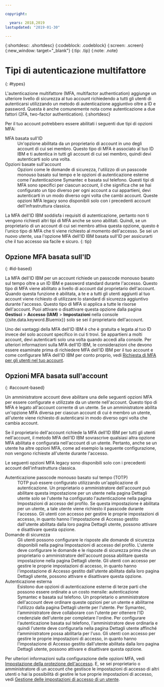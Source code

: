 ```yaml
---

copyright:

  years: 2018,2019
lastupdated: "2019-01-30"

---
```


{:shortdesc: .shortdesc}
{:codeblock: .codeblock}
{:screen: .screen}
{:new_window: target="_blank"}
{:tip: .tip}
{:note: .note}

# Tipi di autenticazione multifattore
{: #types}

L'autenticazione multifattore (MFA, multifactor authentication) aggiunge un ulteriore livello di sicurezza al tuo account richiedendo a tutti gli utenti di autenticarsi utilizzando un metodo di autenticazione aggiuntivo oltre a ID e password. Questa è anche comunemente nota come autenticazione a due fattori (2FA, two-factor authentication).
{:shortdesc}

Per il tuo account potrebbero essere abilitati i seguenti due tipi di opzioni MFA:

<dl>
<dt>MFA basata sull'ID</dt>
<dd>Un'opzione abilitata da un proprietario di account in uno degli account di cui sei membro. Questo tipo di MFA è associato al tuo ID IBM e ti autentica in tutti gli account di cui sei membro, quindi devi autenticarti solo una volta.</dd>
<dt>Opzioni basate sull'account</dt>
<dd>Opzioni come le domande di sicurezza, l'utilizzo di un passcode monouso basato sul tempo e le opzioni di autenticazione esterne come l'autenticazione Symantec e basata sul telefono. Questi tipi di MFA sono specifici per ciascun account, il che significa che se hai configurato un tipo diverso per ogni account a cui appartieni, devi autenticarti in un modo diverso ogni volta che cambi account. Queste opzioni MFA legacy sono disponibili solo con i precedenti account dell'infrastruttura classica.</dd>
</dl>

La MFA dell'ID IBM soddisfa i requisiti di autenticazione, pertanto non ti vengono richiesti altri tipi di MFA anche se sono abilitati. Quindi, se un proprietario di un account di cui sei membro attiva questa opzione, questo è l'unico tipo di MFA che ti viene richiesto al momento dell'accesso. Se sei un nuovo utente, usa l'opzione MFA dell'ID IBM basata sull'ID per assicurarti che il tuo accesso sia facile e sicuro.
{: tip}

## Opzione MFA basata sull'ID
{: #id-based}

La MFA dell'ID IBM per un account richiede un passcode monouso basato sul tempo oltre a un ID IBM e password standard durante l'accesso. Questo tipo di MFA viene abilitato a livello di account dal proprietario dell'account. Quando questa funzione è abilitata, a te e a tutti gli utenti aggiunti al tuo account viene richiesto di utilizzare lo standard di sicurezza aggiuntivo durante l'accesso. Questo tipo di MFA si applica a tutte le risorse dell'account. Puoi attivare o disattivare questa opzione dalla pagina **Gestisci** > **Accesso (IAM)** > **Impostazioni** nella console {{site.data.keyword.Bluemix}} solo se sei il proprietario dell'account.

Uno dei vantaggi della MFA dell'ID IBM è che è gratuita e legata al tuo ID invece del solo account specifico in cui ti trovi. Se appartieni a molti account, devi autenticarti solo una volta quando accedi alla console. Per ulteriori informazioni sulla MFA dell'ID IBM, le considerazioni che devono essere esaminate prima di richiedere MFA dell'ID IBM per il tuo account e come configurare MFA dell'ID IBM per conto proprio, vedi [Richiesta di MFA per gli utenti nel tuo account](/docs/iam?topic=iam-enablemfa#enablemfa).

## Opzioni MFA basata sull'account
{: #account-based}

Un amministratore account deve abilitare una delle seguenti opzioni MFA per essere configurate e utilizzate da un utente nell'account. Questo tipo di MFA è legato all'account corrente di un utente. Se un amministratore abilita un'opzione MFA diversa per ciascun account di cui è membro un utente, all'utente viene richiesto di autenticarsi in modo diverso ogni volta che cambia account. 

Se il proprietario dell'account richiede la MFA dell'ID IBM per tutti gli utenti nell'account, il metodo MFA dell'ID IBM sovrascrive qualsiasi altra opzione MFA abilitata e configurata nell'account di un utente. Pertanto, anche se un utente ha altre opzioni MFA, come ad esempio la seguente configurazione, non vengono richieste all'utente durante l'accesso.

Le seguenti opzioni MFA legacy sono disponibili solo con i precedenti account dell'infrastruttura classica.

<dl>
<dt>Autenticazione passcode monouso basato sul tempo (TOTP)</dt>
<dd>TOTP può essere configurato utilizzando un'applicazione di autenticazione. Un proprietario o amministratore dell'account può abilitare questa impostazione per un utente nella pagina Dettagli utente solo se l'utente ha configurato l'autenticazione nella pagina Impostazioni di accesso del profilo. Se questa impostazione è abilitata per un utente, a tale utente viene richiesto il passcode durante l'accesso. Gli utenti con accesso per gestire le proprie impostazioni di accesso, in quanto hanno l'impostazione di Accesso gestito dall'utente abilitata dalla loro pagina Dettagli utente, possono attivare e disattivare questa opzione.</dd>
<dt>Domande di sicurezza</dt>
<dd>Gli utenti possono configurare le risposte alle domande di sicurezza disponibili nella pagina Impostazioni di accesso del profilo. L'utente deve configurare le domande e le risposte di sicurezza prima che un proprietario o amministratore dell'account possa abilitare questa impostazione nella pagina Dettagli utente. Gli utenti con accesso per gestire le proprie impostazioni di accesso, in quanto hanno l'impostazione di Accesso gestito dall'utente abilitata dalla loro pagina Dettagli utente, possono attivare e disattivare questa opzione. </dd>
<dt>Autenticazione esterna</dt>
<dd>Esistono due opzioni di autenticazione esterne di terze parti che possono essere ordinate a un costo mensile: autenticazione Symantec e basata sul telefono. Un proprietario o amministratore dell'account deve ordinare queste opzioni per un utente e abilitarne l'utilizzo dalla pagina Dettagli utente per l'utente. Per Symantec, l'amministratore deve collaborare con l'utente per ottenere l'ID credenziale dell'utente per completare l'ordine. Per configurare l'autenticazione basata sul telefono, l'amministratore deve ordinarla e quindi l'utente deve configurarla nella pagina Dettagli utente affinché l'amministratore possa abilitarla per l'uso. Gli utenti con accesso per gestire le proprie impostazioni di accesso, in quanto hanno l'impostazione di Accesso gestito dall'utente abilitata dalla loro pagina Dettagli utente, possono attivare e disattivare questa opzione.</dd>
</dl>

Per ulteriori informazioni sulla configurazione delle opzioni MFA, vedi [Impostazione della protezione dell'accesso](/docs/account?topic=account-login-settings#login-settings). E, se sei proprietario o amministratore di un account che gestisce le impostazioni di accesso di altri utenti o hai la possibilità di gestire le tue proprie impostazioni di accesso, vedi [Gestione delle impostazioni di accesso di un utente](/docs/iam?topic=iam-loginsettings#loginsettings).


